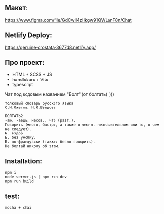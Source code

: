## Макет:
https://www.figma.com/file/GdCwIl4zHkgw91QWLanF8n/Chat

## Netlify Deploy:
https://genuine-crostata-3677d8.netlify.app/

## Про проект:
- HTML + SCSS + JS
- handlebars + Vite
- typescript

Чат под кодовым названием "Болт" (от болтать) :)))

```
толковый словарь русского языка
С.И.Ожегов, Н.Ю.Шведова

БОЛТАТЬ2
-аю, -аешь; несов., что (разг.).
Говорить (много, быстро, а также о чем-н. незначительном или то, о чем не следует).
Б. вздор.
Б. без умолку.
Б. по-французски (также: бегло говорить).
Не болтай никому об этом.
```
## Installation:

```
npm i
node server.js | npm run dev
npm run build
```
## test:

```
mocha + chai
```